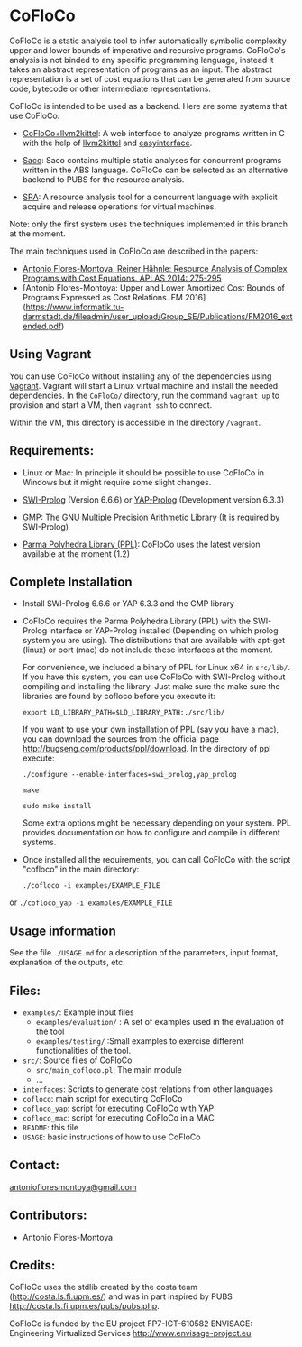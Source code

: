 
CoFloCo
=======

CoFloCo is a static analysis tool to infer automatically symbolic complexity upper and lower bounds of imperative and recursive programs.
CoFloCo's analysis is not binded to any specific programming language, instead it takes an abstract representation of programs
as an input. The abstract representation is a set of cost equations that can be generated from source code, bytecode or
other intermediate representations.

CoFloCo is intended to be used as a backend. Here are some systems that use CoFloCo:
 * [CoFloCo+llvm2kittel](http://cofloco.se.informatik.tu-darmstadt.de/web-interface/clients/web/):
   A web interface to analyze programs written in C with the help of [llvm2kittel](https://github.com/s-falke/llvm2kittel) and [easyinterface](https://github.com/abstools/easyinterface).

 * [Saco](http://costa.ls.fi.upm.es/saco/web/): Saco contains multiple static analyses for concurrent programs written in the ABS language. 
   CoFloCo can be selected as an alternative backend to PUBS for the resource analysis.

 * [SRA](http://sra.cs.unibo.it/index.html): A resource analysis tool for a concurrent language with explicit acquire and release operations for virtual machines.

Note: only the first system uses the techniques implemented in this branch at the moment.

The main techniques used in CoFloCo are described in the papers:
 * [Antonio Flores-Montoya, Reiner Hähnle: Resource Analysis of Complex Programs with Cost Equations. APLAS 2014: 275-295](https://www.se.tu-darmstadt.de/fileadmin/user_upload/Group_SE/Page_Content/Group_Members/Antonio_Flores-Montoya/APLAS14techReport.pdf)
 * [Antonio Flores-Montoya: Upper and Lower Amortized Cost Bounds of Programs Expressed as Cost Relations. FM 2016] (https://www.informatik.tu-darmstadt.de/fileadmin/user_upload/Group_SE/Publications/FM2016_extended.pdf) 

Using Vagrant
-------------

You can use CoFloCo without installing any of the dependencies using 
[Vagrant](https://www.vagrantup.com).  Vagrant will start a
Linux virtual machine and install the needed dependencies.  In the
`CoFloCo/` directory, run the command `vagrant up` to provision and
start a VM, then `vagrant ssh` to connect.

Within the VM, this directory is accessible in the directory `/vagrant`.

Requirements:
--------------
 * Linux or Mac: In principle it should be possible to use CoFloCo in Windows but it might require some slight changes.
   
 * [SWI-Prolog](http://www.swi-prolog.org/) (Version 6.6.6) or [YAP-Prolog](http://www.dcc.fc.up.pt/~vsc/Yap/) (Development version 6.3.3)
     
     
 * [GMP](https://gmplib.org/): The GNU Multiple Precision Arithmetic Library (It is required by SWI-Prolog)
     
     
 * [Parma Polyhedra Library (PPL)](http://bugseng.com/products/ppl): CoFloCo uses the latest version available at the moment (1.2)  


Complete Installation
--------------
 * Install SWI-Prolog 6.6.6 or YAP 6.3.3 and the GMP library
 
 * CoFloCo requires the Parma Polyhedra Library (PPL) with the SWI-Prolog interface
   or YAP-Prolog installed (Depending on which prolog system you are using).
   The distributions that are available with apt-get (linux) or port (mac) do not include these 
   interfaces at the moment.

   For convenience, we included a binary of PPL for Linux x64  in  `src/lib/`. If you have this system,
   you can use CoFloCo with SWI-Prolog without compiling and installing the library. 
   Just make sure the make sure the libraries are found by cofloco before you execute it:
    
     `export LD_LIBRARY_PATH=$LD_LIBRARY_PATH:./src/lib/`
   
   If you want to use your own installation of PPL (say you have a mac), you can download the sources from
   the official page http://bugseng.com/products/ppl/download.
   In the directory of ppl execute:
   
      `./configure --enable-interfaces=swi_prolog,yap_prolog`

      `make`

      `sudo make install`
   
	Some extra options might be necessary depending on your system. PPL provides documentation
	on how to configure and compile in different systems.
   
   
 * Once installed all the requirements, you can call CoFloCo with the script "cofloco" in the main directory: 
   
     `./cofloco -i examples/EXAMPLE_FILE`

or 
     `./cofloco_yap -i examples/EXAMPLE_FILE`


Usage information
------------------
  See the file `./USAGE.md` for a description of the parameters, input format, explanation of the outputs, etc.
  
Files:
------------------
  * `examples/`: Example input files
      - `examples/evaluation/` : A set of examples used in the evaluation of the tool
      - `examples/testing/` :Small examples to exercise different functionalities of the tool.
  * `src/`: Source files of CoFloCo
      - `src/main_cofloco.pl`: The main module
      - ...
  * `interfaces`: Scripts to generate cost relations from other languages
  * `cofloco`: main script for executing CoFloCo
  * `cofloco_yap`:  script for executing CoFloCo with YAP
  * `cofloco_mac`: script for executing CoFloCo in a MAC
  * `README`: this file
  * `USAGE`: basic instructions of how to use CoFloCo
  

Contact:
------------------
   antoniofloresmontoya@gmail.com

Contributors:
------------------
   * Antonio Flores-Montoya
   
Credits:
------------------
CoFloCo uses the stdlib created by the costa team (http://costa.ls.fi.upm.es/)
and was in part inspired by PUBS http://costa.ls.fi.upm.es/pubs/pubs.php.

CoFloCo is funded by the EU project FP7-ICT-610582 ENVISAGE: Engineering Virtualized Services 
   http://www.envisage-project.eu
   
